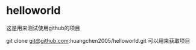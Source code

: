 helloworld
==========
这是用来测试使用github的项目

git clone git@github.com:huangchen2005/helloworld.git
可以用来获取项目

